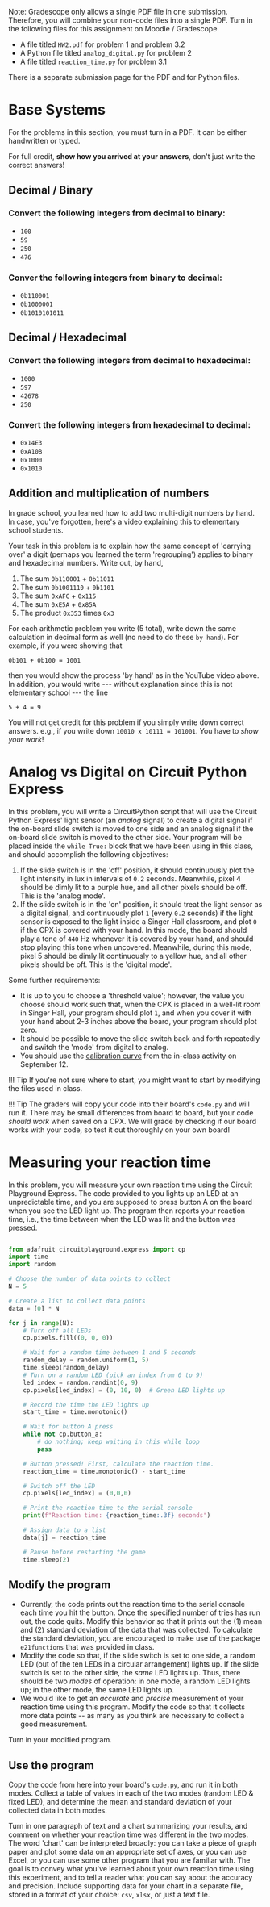 Note: Gradescope only allows a single PDF file in one submission. Therefore, you will combine your non-code files into a single PDF. Turn in the following files for this assignment on Moodle / Gradescope.

* A file titled `HW2.pdf` for problem 1 and problem 3.2
* A Python file titled `analog_digital.py` for problem 2
* A file titled `reaction_time.py` for problem 3.1

There is a separate submission page for the PDF and for Python files.

# Base Systems

For the problems in this section, you must turn in a PDF. It can be either handwritten or typed. 

For full credit, **show how you arrived at your answers**, don't just write the correct answers!

## Decimal / Binary

### Convert the following integers from decimal to binary:
* `100`
* `59`
* `250`
* `476`

### Conver the following integers from binary to decimal:
* `0b110001`
* `0b1000001`
* `0b1010101011`

## Decimal / Hexadecimal

### Convert the following integers from decimal to hexadecimal:
* `1000`
* `597`
* `42678`
* `250`

### Convert the following integers from hexadecimal to decimal:
* `0x14E3`
* `0xA10B`
* `0x1000`
* `0x1010`

## Addition and multiplication of numbers
In grade school, you learned how to add two multi-digit numbers by hand. In case, you've forgotten, [here's](https://www.youtube.com/watch?v=5Vj50p4k6i8) a video explaining this to elementary school students.

Your task in this problem is to explain how the same concept of 'carrying over' a digit (perhaps you learned the term 'regrouping') applies to binary and hexadecimal numbers. Write out, by hand,

1. The sum `0b110001` + `0b11011`
2. The sum `0b1001110` + `0b1101`
3. The sum `0xAFC` + `0x115`
4. The sum `0xE5A` + `0x85A`
5. The product `0x353` times `0x3`


For each arithmetic problem you write (5 total), write down the same calculation in decimal form as well (no need to do these `by hand`). For example, if you were showing that 

```
0b101 + 0b100 = 1001
```

then you would show the process 'by hand' as in the YouTube video above.  
In addition, you would write --- without explanation since this is not elementary school --- the line

```
5 + 4 = 9
```

You will not get credit for this problem if you simply write down correct answers. e.g., if you write down `10010 x 10111 = 101001`. You have to _show your work_!

# Analog vs Digital on Circuit Python Express
In this problem, you will write a CircuitPython script that will use the Circuit Python Express' light sensor (an _analog_ signal) to create a digital signal if the on-board slide switch is moved to one side and an analog signal if the on-board slide switch is moved to the other side. Your program will be placed inside the `while True:` block that we have been using in this class, and should accomplish the following objectives:

1. If the slide switch is in the 'off' position, it should continuously plot the light intensity in lux in intervals of `0.2` seconds. Meanwhile, pixel 4 should be dimly lit to a purple hue, and all other pixels should be off. This is the 'analog mode'.
2. If the slide switch is in the 'on' position, it should treat the light sensor as a digital signal, and continuously plot `1` (every `0.2` seconds) if the light sensor is exposed to the light inside a Singer Hall classroom, and plot `0` if the CPX is covered with your hand. In this mode, the board should play a tone of `440` Hz whenever it is covered by your hand, and should stop playing this tone when uncovered. Meanwhile, during this mode, pixel 5 should be dimly lit continuously to a yellow hue, and all other pixels should be off. This is the 'digital mode'.

Some further requirements:
* It is up to you to choose a 'threshold value'; however, the value you choose should work such that, when the CPX is placed in a well-lit room in Singer Hall, your program should plot `1`, and when you cover it with your hand about 2-3 inches above the board, your program should plot zero.
* It should be possible to move the slide switch back and forth repeatedly and switch the 'mode' from digital to analog.
* You should use the [calibration curve](../Lecs/calibration1.png) from the in-class activity on September 12.

!!! Tip
   If you're not sure where to start, you might want to start by modifying the files used in class.

!!! Tip
   The graders will copy your code into their board's `code.py` and will run it. There may be small differences from board to board, but your code _should work_ when saved on a CPX. We will grade by checking if our board works with your code, so test it out thoroughly on your own board!
 
# Measuring your reaction time
In this problem, you will measure your own reaction time using the Circuit Playground Express. The code provided to you lights up an LED at an unpredictable time, and you are supposed to press button A on the board when you see the LED light up. The program then reports your reaction time, i.e., the time between when the LED was lit and the button was pressed.

~~~python

from adafruit_circuitplayground.express import cp
import time
import random

# Choose the number of data points to collect
N = 5

# Create a list to collect data points
data = [0] * N

for j in range(N):
    # Turn off all LEDs
    cp.pixels.fill((0, 0, 0))

    # Wait for a random time between 1 and 5 seconds
    random_delay = random.uniform(1, 5)
    time.sleep(random_delay)
    # Turn on a random LED (pick an index from 0 to 9)
    led_index = random.randint(0, 9)
    cp.pixels[led_index] = (0, 10, 0)  # Green LED lights up

    # Record the time the LED lights up
    start_time = time.monotonic()

    # Wait for button A press
    while not cp.button_a:
        # do nothing; keep waiting in this while loop
        pass

    # Button pressed! First, calculate the reaction time.
    reaction_time = time.monotonic() - start_time

    # Switch off the LED
    cp.pixels[led_index] = (0,0,0)

    # Print the reaction time to the serial console
    print(f"Reaction time: {reaction_time:.3f} seconds")

    # Assign data to a list
    data[j] = reaction_time

    # Pause before restarting the game
    time.sleep(2)

~~~
## Modify the program

* Currently, the code prints out the reaction time to the serial console each time you hit the button. Once the specified number of tries has run out, the code quits. Modify this behavior so that it prints out the (1) mean and (2) standard deviation of the data that was collected. To calculate the standard deviation, you are encouraged to make use of the package `e21functions` that was provided in class.
* Modify the code so that, if the slide switch is set to one side, a random LED (out of the ten LEDs in a circular arrangement) lights up. If the slide switch is set to the other side, the _same_ LED lights up. Thus, there should be two _modes_ of operation: in one mode, a random LED lights up; in the other mode, the same LED lights up.
* We would like to get an _accurate_ and _precise_ measurement of your reaction time using this program. Modify the code so that it collects more data points -- as many as you think are necessary to collect a good measurement.

Turn in your modified program.

## Use the program

Copy the code from here into your board's `code.py`, and run it in both modes. Collect a table of values in each of the two modes (random LED & fixed LED), and determine the mean and standard deviation of your collected data in both modes.

Turn in one paragraph of text and a chart summarizing your results, and comment on whether your reaction time was different in the two modes. The word 'chart' can be interpreted broadly: you can take a piece of graph paper and plot some data on an appropriate set of axes, or you can use Excel, or you can use some other program that you are familiar with. The goal is to convey what you've learned about your own reaction time using this experiment, and to tell a reader what you can say about the accuracy and precision. Include supporting data for your chart in a separate file, stored in a format of your choice: `csv`, `xlsx`, or just a text file.

